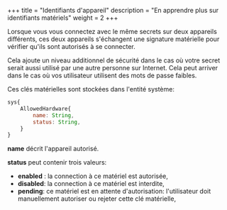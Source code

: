 +++
title = "Identifiants d'appareil"
description = "En apprendre plus sur identifiants matériels"
weight = 2
+++

Lorsque vous vous connectez avec le même secrets sur deux appareils différents, ces deux appareils s'échangent une signature matérielle pour vérifier qu'ils sont autorisés à se connecter. 

Cela ajoute un niveau additionnel de sécurité dans le cas où votre secret serait aussi utilisé par une autre personne sur Internet. Cela peut arriver dans le cas où vos utilisateur utilisent des mots de passe faibles. 

Ces clés matérielles sont stockées dans l'entité système: 
```js
sys{
    AllowedHardware{
        name: String,
        status: String, 
    }
}
```

**name** décrit l'appareil autorisé.

**status** peut contenir trois valeurs:
- **enabled** : la connection à ce matériel est autorisée, 
- **disabled**: la connection à ce matériel est interdite, 
- **pending**: ce matériel est en attente d'autorisation: l'utilisateur doit manuellement autoriser ou rejeter cette clé matérielle, 

